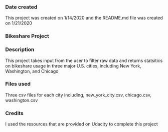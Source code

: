 ### Date created
This project was created on 1/14/2020 and the README.md file was created on 1/21/2020

### Bikeshare Project

### Description
This project takes input from the user to filter raw data and returns statsitics on bikeshare usage in three major U.S. cities, including New York, Washington, and Chicago

### Files used
Three csv files for each city including, new_york_city.csv, chicago.csv, washington.csv

### Credits
I used the resources that are provided on Udacity to complete this project

